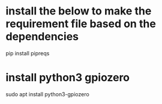 # install the below to make the requirement file based on the dependencies
pip install pipreqs
# install python3 gpiozero
sudo apt install python3-gpiozero
